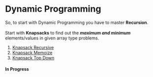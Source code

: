 # Dynamic Programming

So, to start with Dynamic Programming you have to master **Recursion**. <br><br>
Start with **Knapsacks** to find out the **_maximum and minimum_** elements/values in given array type problems. <br>
1) [Knapsack Recursive](../master/cp-resources/DP/knapsack_recursive.cpp)
2) [Knapsack Memoize](../master/cp-resources/DP/knapsack_memoize.cpp)
3) [Knapsack Top Down](../master/cp-resources/DP/knapsack_top_down.cpp) 

#### In Progress
